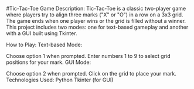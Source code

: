 #Tic-Tac-Toe Game
Description:
Tic-Tac-Toe is a classic two-player game where players try to align three marks ("X" or "O") in a row on a 3x3 grid. The game ends when one player wins or the grid is filled without a winner. This project includes two modes: one for text-based gameplay and another with a GUI built using Tkinter.

How to Play:
Text-based Mode:

Choose option 1 when prompted.
Enter numbers 1 to 9 to select grid positions for your mark.
GUI Mode:

Choose option 2 when prompted.
Click on the grid to place your mark.
Technologies Used:
Python
Tkinter (for GUI)
